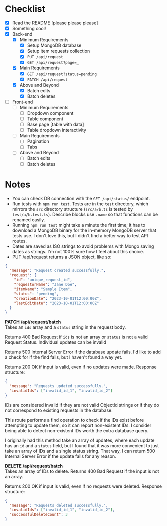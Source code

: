 # Checklist

<!-- Make sure you fill out this checklist with what you've done before submitting! -->

- [x] Read the README [please please please]
- [x] Something cool!
- [x] Back-end
  - [x] Minimum Requirements
    - [x] Setup MongoDB database
    - [x] Setup item requests collection
    - [x] `PUT /api/request`
    - [x] `GET /api/request?page=_`
  - [x] Main Requirements
    - [x] `GET /api/request?status=pending`
    - [x] `PATCH /api/request`
  - [x] Above and Beyond
    - [x] Batch edits
    - [x] Batch deletes
- [ ] Front-end
  - [ ] Minimum Requirements
    - [ ] Dropdown component
    - [ ] Table component
    - [ ] Base page [table with data]
    - [ ] Table dropdown interactivity
  - [ ] Main Requirements
    - [ ] Pagination
    - [ ] Tabs
  - [ ] Above and Beyond
    - [ ] Batch edits
    - [ ] Batch deletes

# Notes

- You can check DB connection with the `GET /api/status/` endpoint.
- Run tests with `npm run test`. Tests are in the `test` directory, which mirrors the `src` directory structure (`src/a/b.ts` is tested by `test/a/b.test.ts`). Describe blocks use `.name` so that functions can be renamed easily.
- Running `npm run test` might take a minute the first time; it has to download a MongoDB binary for the in-memory MongoDB server that tests use. I don't love this, but I didn't find a better way to test API routes.
- Dates are saved as ISO strings to avoid problems with Mongo saving dates as strings. I'm not 100% sure how I feel about this choice.
- PUT /api/request returns a JSON object, like so:

```json
{
  "message": "Request created successfully.",
  "request": {
    "id": "unique_request_id",
    "requestorName": "Jane Doe",
    "itemName": "Sample Item",
    "status": "pending",
    "creationDate": "2023-10-01T12:00:00Z",
    "lastEditDate": "2023-10-01T12:00:00Z"
  }
}
```

**PATCH /api/request/batch**<br>
Takes an `ids` array and a `status` string in the request body.

Returns 400 Bad Request if `ids` is not an array or `status` is not a valid Request Status. Individual updates can be invalid

Returns 500 Internal Server Error if the database update fails. I'd like to add a check for if the find fails, but I haven't found a way yet.

Returns 200 OK if input is valid, even if no updates were made. Response structure:

```json
{
  "message": "Requests updated successfully.",
  "invalidIds": ["invalid_id_1", "invalid_id_2"]
}
```

IDs are considered invalid if they are not valid ObjectId strings or if they do not correspond to existing requests in the database.

This route performs a find operation to check if the IDs exist before attempting to update them,
so it can report non-existent IDs. I consider being able to detect non-existent IDs worth the extra database query.

I originally had this method take an array of updates, where each update has an `id` and a `status` field, but I found that it was more convenient to just take an array of IDs and a single status string. That way, I can return 500 Internal Server Error if the update fails for any reason.

**DELETE /api/request/batch**<br>
Takes an array of IDs to delete. Returns 400 Bad Request if the input is not an array.

Returns 200 OK if input is valid, even if no requests were deleted. Response structure:

```json
{
  "message": "Requests deleted successfully.",
  "invalidIds": ["invalid_id_1", "invalid_id_2"],
  "successfulDeleteCount": 3
}
```
